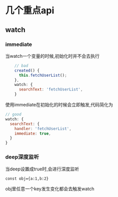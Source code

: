 # 几个重点api

## watch 

### immediate

当watch一个变量的时候,初始化时并不会去执行

``` javascript
    // bad
    created() {
      this.fetchUserList();
    },
    watch: {
      searchText: 'fetchUserList',
    }
```

使用immediate在初始化的时候会立即触发,代码简化为

```javascript
// good
watch: {
  searchText: {
    handler: 'fetchUserList',
    immediate: true,
  }
}
```

### deep深度监听

当deep设置成true时,会进行深度监听
```
const obj={a:1,b:2}
```
obj里任意一个key发生变化都会去触发watch

